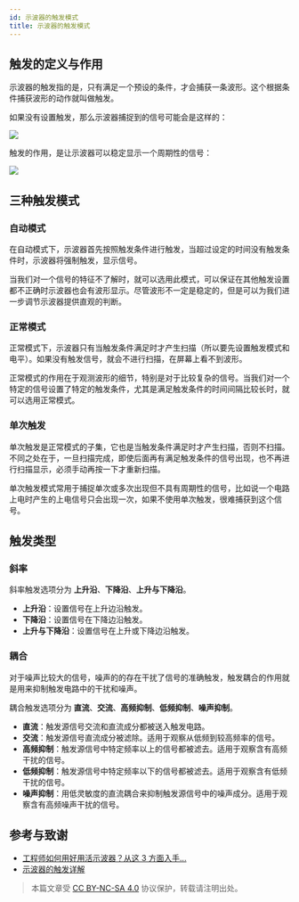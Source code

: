 ```yaml
---
id: 示波器的触发模式
title: 示波器的触发模式
---
```


## 触发的定义与作用

示波器的触发指的是，只有满足一个预设的条件，才会捕获一条波形。这个根据条件捕获波形的动作就叫做触发。

如果没有设置触发，那么示波器捕捉到的信号可能会是这样的：

![](https://wiki-media-1253965369.cos.ap-guangzhou.myqcloud.com/img/20211217170753.png)

触发的作用，是让示波器可以稳定显示一个周期性的信号：

![](https://wiki-media-1253965369.cos.ap-guangzhou.myqcloud.com/img/20211217170904.png)

## 三种触发模式

### 自动模式

在自动模式下，示波器首先按照触发条件进行触发，当超过设定的时间没有触发条件时，示波器将强制触发，显示信号。

当我们对一个信号的特征不了解时，就可以选用此模式，可以保证在其他触发设置都不正确时示波器也会有波形显示。尽管波形不一定是稳定的，但是可以为我们进一步调节示波器提供直观的判断。

### 正常模式

正常模式下，示波器只有当触发条件满足时才产生扫描（所以要先设置触发模式和电平）。如果没有触发信号，就会不进行扫描，在屏幕上看不到波形。

正常模式的作用在于观测波形的细节，特别是对于比较复杂的信号。当我们对一个特定的信号设置了特定的触发条件，尤其是满足触发条件的时间间隔比较长时，就可以选用正常模式。

### 单次触发

单次触发是正常模式的子集，它也是当触发条件满足时才产生扫描，否则不扫描。不同之处在于，一旦扫描完成，即使后面再有满足触发条件的信号出现，也不再进行扫描显示，必须手动再按一下才重新扫描。

单次触发模式常用于捕捉单次或多次出现但不具有周期性的信号，比如说一个电路上电时产生的上电信号只会出现一次，如果不使用单次触发，很难捕获到这个信号。

## 触发类型

### 斜率

斜率触发选项分为 **上升沿**、**下降沿**、**上升与下降沿**。

- **上升沿**：设置信号在上升边沿触发。
- **下降沿**：设置信号在下降边沿触发。
- **上升与下降沿**：设置信号在上升或下降边沿触发。

### 耦合

对于噪声比较大的信号，噪声的的存在干扰了信号的准确触发，触发耦合的作用就是用来抑制触发电路中的干扰和噪声。

耦合触发选项分为 **直流**、**交流**、**高频抑制**、**低频抑制**、**噪声抑制**。

- **直流**：触发源信号交流和直流成分都被送入触发电路。
- **交流**：触发源信号直流成分被滤除。适用于观察从低频到较高频率的信号。
- **高频抑制**：触发源信号中特定频率以上的信号都被滤去。适用于观察含有高频干扰的信号。
- **低频抑制**：触发源信号中特定频率以下的信号都被滤去。适用于观察含有低频干扰的信号。
- **噪声抑制**：用低灵敏度的直流耦合来抑制触发源信号中的噪声成分。适用于观察含有高频噪声干扰的信号。

## 参考与致谢

- [工程师如何用好用活示波器？从这 3 方面入手...](https://picture.iczhiku.com/weixin/message1596191922308.html)
- [示波器的触发详解](https://zhuanlan.zhihu.com/p/101922570)

> 本篇文章受 [CC BY-NC-SA 4.0](https://creativecommons.org/licenses/by/4.0/deed.zh) 协议保护，转载请注明出处。

